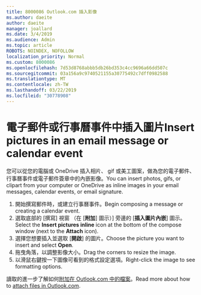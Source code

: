 ```yaml
---
title: 8000086 Outlook.com 插入影像
ms.author: daeite
author: daeite
manager: joallard
ms.date: 3/4/2019
ms.audience: Admin
ms.topic: article
ROBOTS: NOINDEX, NOFOLLOW
localization_priority: Normal
ms.custom: 8000086
ms.openlocfilehash: 7d53d8768abbb5db26bd353c4cc9696a66dd507c
ms.sourcegitcommit: 03a156a9c9740521155a30775492c7dff0982588
ms.translationtype: MT
ms.contentlocale: zh-TW
ms.lasthandoff: 03/22/2019
ms.locfileid: "30778908"
---
```

# <a name="insert-pictures-in-an-email-message-or-calendar-event"></a><span data-ttu-id="0800d-102">電子郵件或行事曆事件中插入圖片</span><span class="sxs-lookup"><span data-stu-id="0800d-102">Insert pictures in an email message or calendar event</span></span>

<span data-ttu-id="0800d-103">您可以從您的電腦或 OneDrive 插入相片、 gif 或美工圖案，做為您的電子郵件、 行事曆事件或電子郵件簽章中的內嵌影像。</span><span class="sxs-lookup"><span data-stu-id="0800d-103">You can insert photos, gifs, or clipart from your computer or OneDrive as inline images in your email messages, calendar events, or email signature.</span></span>

1. <span data-ttu-id="0800d-104">開始撰寫郵件時，或建立行事曆事件。</span><span class="sxs-lookup"><span data-stu-id="0800d-104">Begin composing a message or creating a calendar event.</span></span>
2. <span data-ttu-id="0800d-105">選取底部的 [撰寫] 視窗 （在 [**附加**] 圖示）] 旁邊的 [**插入圖片內嵌**] 圖示。</span><span class="sxs-lookup"><span data-stu-id="0800d-105">Select the **Insert pictures inline** icon at the bottom of the compose window (next to the **Attach** icon).</span></span>
3. <span data-ttu-id="0800d-106">選擇您想要插入並選取 [**開啟**] 的圖片。</span><span class="sxs-lookup"><span data-stu-id="0800d-106">Choose the picture you want to insert and select **Open**.</span></span>
4. <span data-ttu-id="0800d-107">拖曳角落，以調整影像大小。</span><span class="sxs-lookup"><span data-stu-id="0800d-107">Drag the corners to resize the image.</span></span>
5. <span data-ttu-id="0800d-108">以滑鼠右鍵按一下圖像可看到的格式設定選項。</span><span class="sxs-lookup"><span data-stu-id="0800d-108">Right-click the image to see formatting options.</span></span>

<span data-ttu-id="0800d-109">讀取的進一步了解如何[附加在 Outlook.com 中的檔案](https://support.office.com/article/8d7c1ea7-4e5f-44ce-bb6e-c5fcc92ba9ab)。</span><span class="sxs-lookup"><span data-stu-id="0800d-109">Read more about how to [attach files in Outlook.com](https://support.office.com/article/8d7c1ea7-4e5f-44ce-bb6e-c5fcc92ba9ab).</span></span>